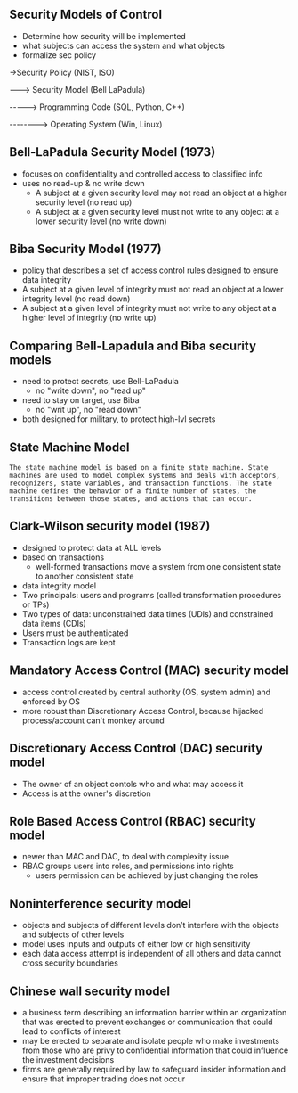 ## Security Models of Control
- Determine how security will be implemented
- what subjects can access the system and what objects
- formalize sec policy


->Security Policy (NIST, ISO)

---> Security Model (Bell LaPadula)

-----> Programming Code (SQL, Python, C++)

--------> Operating System (Win, Linux)
    
## Bell-LaPadula Security Model (1973)
* focuses on confidentiality and controlled access to classified info
* uses no read-up & no write down
  * A subject at a given security level may not read an object at a higher security level (no read up)
  * A subject at a given security level must not write to any object at a lower security level (no write down)
  
## Biba Security Model (1977)
*  policy that describes a set of access control rules designed to ensure data integrity
  * A subject at a given level of integrity must not read an object at a lower integrity level (no read down)
  * A subject at a given level of integrity must not write to any object at a higher level of integrity (no write up)
  
## Comparing Bell-Lapadula and Biba security models
* need to protect secrets, use Bell-LaPadula
  * no "write down", no "read up"
* need to stay on target, use Biba
  * no "writ up", no "read down"
* both designed for military, to protect high-lvl secrets

## State Machine Model

`
The state machine model is based on a finite state machine. State machines are used to model complex systems and deals with acceptors, recognizers, state variables, and transaction functions. The state machine defines the behavior of a finite number of states, the transitions between those states, and actions that can occur.
`

## Clark-Wilson security model (1987)
* designed to protect data at ALL levels
* based on transactions
  * well-formed transactions move a system from one consistent state to another consistent state
* data integrity model
* Two principals: users and programs (called transformation procedures or TPs)
* Two types of data: unconstrained data times (UDIs) and constrained data items (CDIs)
* Users must be authenticated
* Transaction logs are kept


## Mandatory Access Control (MAC) security model
* access control created by central authority (OS, system admin) and enforced by OS
* more robust than Discretionary Access Control, because hijacked process/account can't monkey around

## Discretionary Access Control (DAC) security model
* The owner of an object contols who and what may access it 
* Access is at the owner's discretion

## Role Based Access Control (RBAC) security model
* newer than MAC and DAC, to deal with complexity issue
* RBAC groups users into roles, and permissions into rights
  * users permission can be achieved by just changing the roles
  
  
## Noninterference security model
* objects and subjects of different levels don’t interfere with the objects and subjects of other levels
* model uses inputs and outputs of either low or high sensitivity
* each data access attempt is independent of all others and data cannot cross security boundaries


## Chinese wall security model
* a business term describing an information barrier within an organization that was erected to prevent exchanges or communication that could lead to conflicts of interest
* may be erected to separate and isolate people who make investments from those who are privy to confidential information that could influence the investment decisions
* firms are generally required by law to safeguard insider information and ensure that improper trading does not occur

